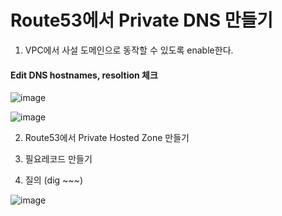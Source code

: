 # Route53에서 Private DNS 만들기


1. VPC에서 사설 도메인으로 동작할 수 있도록 enable한다.

#### Edit DNS hostnames, resoltion 체크

![image](https://user-images.githubusercontent.com/38831314/150745331-a2d07f81-4d4c-4548-88fb-6fcfdb4cf0a4.png)

![image](https://user-images.githubusercontent.com/38831314/150745837-4ad9fda9-d7c7-43a9-bb6f-444b33d755d0.png)


2. Route53에서 Private Hosted Zone 만들기

3. 필요레코드 만들기

4. 질의 (dig ~~~)

![image](https://user-images.githubusercontent.com/38831314/150745705-7ccf59de-f5cc-4cf3-9b1d-ec25f85070ec.png)

